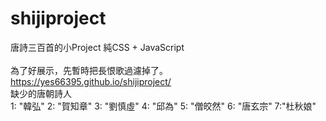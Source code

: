 # shijiproject
唐詩三百首的小Project 純CSS + JavaScript <br/>
<br/> 為了好展示，先暫時把長恨歌過濾掉了。 
https://yes66395.github.io/shijiproject/  <br/>
缺少的唐朝詩人  <br/>
            1: "韓弘"
            2: "賀知章"
            3: "劉慎虛"
            4: "邱為"
            5: "僧皎然"
            6: "唐玄宗"
            7:"杜秋娘"
